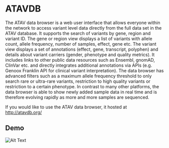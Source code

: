 # ATAVDB

The ATAV data browser is a web user interface that allows everyone within the network to access variant level data directly from the full data set in the ATAV database. It supports the search of variants by gene, region and variant ID. The gene or region view displays a list of variants with allele count, allele frequency, number of samples, effect, gene etc. The variant view displays a set of annotations (effect, gene, transcript, polyphen) and details about variant carriers (gender, phenotype and quality metrics). It includes links to other public data resources such as Ensembl, gnomAD, ClinVar etc. and directly integrates additional annotations via APIs (e.g. Genoox Franklin API for clinical variant interpretation). The data browser has advanced filters such as a maximum allele frequency threshold to only search rare or ultra-rare variants, restriction to high quality variants or restriction to a certain phenotype. In contrast to many other platforms, the data browser is able to show newly added sample data in real time and is therefore evolving rapidly as more and more samples are sequenced.

If you would like to use the ATAV data browser, it hosted at http://atavdb.org/

Demo
------------
![Alt Text](https://i.gyazo.com/ac8a251f36f42b4f0fe9d3b0d917eb7c.gif)
